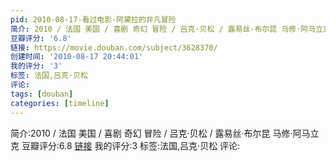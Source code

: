 ```yaml
---
pid: 2010-08-17-看过电影-阿黛拉的非凡冒险
简介: 2010 / 法国 美国 / 喜剧 奇幻 冒险 / 吕克·贝松 / 露易丝·布尔昆 马修·阿马立克
豆瓣评分: '6.8'
链接: https://movie.douban.com/subject/3628370/
创建时间: '2010-08-17 20:44:01'
我的评分: '3'
标签: 法国,吕克·贝松
评论:
tags: [douban]
categories: [timeline]
---
```

简介:2010 / 法国 美国 / 喜剧 奇幻 冒险 / 吕克·贝松 / 露易丝·布尔昆 马修·阿马立克
豆瓣评分:6.8
[链接](https://movie.douban.com/subject/3628370/)
我的评分:3
标签:法国,吕克·贝松
评论:
